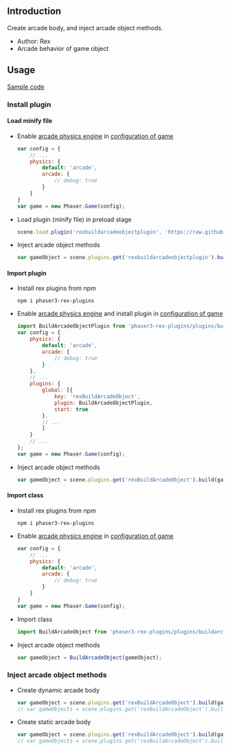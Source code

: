 ## Introduction

Create arcade body, and inject arcade object methods.

- Author: Rex
- Arcade behavior of game object

## Usage

[Sample code](https://github.com/rexrainbow/phaser3-rex-notes/tree/master/examples/build-arcade-object)

### Install plugin

#### Load minify file

- Enable [arcade physics engine](arcade-world.md) in [configuration of game](game.md#configuration)
    ```javascript
    var config = {
        // ...
        physics: {
            default: 'arcade',
            arcade: {
                // debug: true
            }
        }
    }
    var game = new Phaser.Game(config);
    ```
- Load plugin (minify file) in preload stage
    ```javascript
    scene.load.plugin('rexbuildarcadeobjectplugin', 'https://raw.githubusercontent.com/rexrainbow/phaser3-rex-notes/master/dist/rexbuildarcadeobjectplugin.min.js', true);
    ```
- Inject arcade object methods
    ```javascript
    var gameObject = scene.plugins.get('rexbuildarcadeobjectplugin').build(gameObject);
    ```

#### Import plugin

- Install rex plugins from npm
    ```
    npm i phaser3-rex-plugins
    ```
- Enable [arcade physics engine](arcade-world.md) and install plugin in [configuration of game](game.md#configuration)
    ```javascript
    import BuildArcadeObjectPlugin from 'phaser3-rex-plugins/plugins/buildarcadeobject-plugin.js';
    var config = {
        physics: {
            default: 'arcade',
            arcade: {
                // debug: true
            }
        },
        // ...
        plugins: {
            global: [{
                key: 'rexBuildArcadeObject',
                plugin: BuildArcadeObjectPlugin,
                start: true
            },
            // ...
            ]
        }
        // ...
    };
    var game = new Phaser.Game(config);
    ```
- Inject arcade object methods
    ```javascript
    var gameObject = scene.plugins.get('rexBuildArcadeObject').build(gameObject);
    ```

#### Import class

- Install rex plugins from npm
    ```
    npm i phaser3-rex-plugins
    ```
- Enable [arcade physics engine](arcade-world.md) in [configuration of game](game.md#configuration)
    ```javascript
    var config = {
        // ...
        physics: {
            default: 'arcade',
            arcade: {
                // debug: true
            }
        }
    }
    var game = new Phaser.Game(config);
    ```
- Import class
    ```javascript
    import BuildArcadeObject from 'phaser3-rex-plugins/plugins/buildarcadeobject.js';
    ```
- Inject arcade object methods
    ```javascript
    var gameObject = BuildArcadeObject(gameObject);
    ```

### Inject arcade object methods

- Create dynamic arcade body
    ```javascript
    var gameObject = scene.plugins.get('rexBuildArcadeObject').build(gameObject);
    // var gameObjects = scene.plugins.get('rexBuildArcadeObject').build(gameObjects);
    ```
- Create static arcade body
    ```javascript
    var gameObject = scene.plugins.get('rexBuildArcadeObject').build(gameObject, true);
    // var gameObjects = scene.plugins.get('rexBuildArcadeObject').build(gameObjects, true);
    ```
